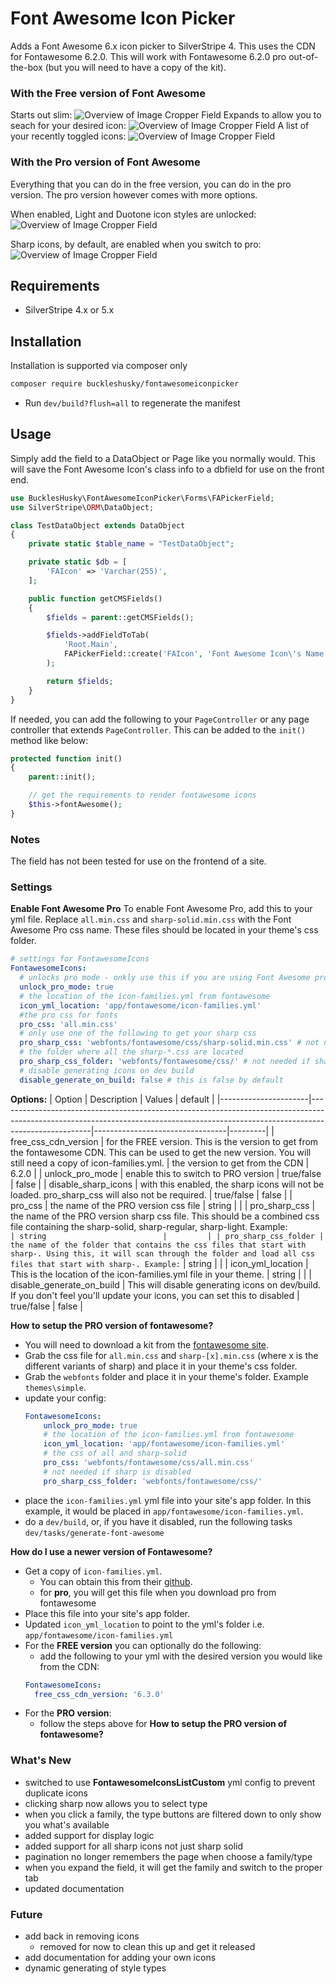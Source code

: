 # Font Awesome Icon Picker

Adds a Font Awesome 6.x icon picker to SilverStripe 4.
This uses the CDN for Fontawesome 6.2.0.
This will work with Fontawesome 6.2.0 pro out-of-the-box (but you will need to have a copy of the kit).

### With the Free version of Font Awesome
Starts out slim:
![Overview of Image Cropper Field](screenshots/screenshot1.PNG)
Expands to allow you to seach for your desired icon:
![Overview of Image Cropper Field](screenshots/screenshot2.PNG)
A list of your recently toggled icons:
![Overview of Image Cropper Field](screenshots/screenshot3.PNG)

### With the Pro version of Font Awesome
Everything that you can do in the free version, you can do in the pro version. The pro version however comes with more options.

When enabled, Light and Duotone icon styles are unlocked:
![Overview of Image Cropper Field](screenshots/screenshot4-pro.PNG)

Sharp icons, by default, are enabled when you switch to pro:
![Overview of Image Cropper Field](screenshots/screenshot5-pro.PNG)

## Requirements

-   SilverStripe 4.x or 5.x

## Installation

Installation is supported via composer only

```sh
composer require buckleshusky/fontawesomeiconpicker
```

-   Run `dev/build?flush=all` to regenerate the manifest

## Usage

Simply add the field to a DataObject or Page like you normally would.
This will save the Font Awesome Icon's class info to a dbfield for use on the front end.

```php
use BucklesHusky\FontAwesomeIconPicker\Forms\FAPickerField;
use SilverStripe\ORM\DataObject;

class TestDataObject extends DataObject
{
    private static $table_name = "TestDataObject";

    private static $db = [
        'FAIcon' => 'Varchar(255)',
    ];

    public function getCMSFields()
    {
        $fields = parent::getCMSFields();

        $fields->addFieldToTab(
            'Root.Main',
            FAPickerField::create('FAIcon', 'Font Awesome Icon\'s Name')
        );

        return $fields;
    }
}
```


If needed, you can add the following to your `PageController` or any page controller that extends `PageController`. This can be added to the `init()` method like below:

```php
protected function init()
{
    parent::init();

    // get the requirements to render fontawesome icons
    $this->fontAwesome();
}
```

### Notes

The field has not been tested for use on the frontend of a site.

### Settings

**Enable Font Awesome Pro**
To enable Font Awesome Pro, add this to your yml file.
Replace `all.min.css` and `sharp-solid.min.css` with the Font Awesome Pro css name.
These files should be located in your theme's css folder.

```yml
# settings for FontawesomeIcons
FontawesomeIcons:
  # unlocks pro mode - onkly use this if you are using Font Awesome pro
  unlock_pro_mode: true
  # the location of the icon-families.yml from fontawesome
  icon_yml_location: 'app/fontawesome/icon-families.yml'
  #the pro css for fonts
  pro_css: 'all.min.css'
  # only use one of the following to get your sharp css
  pro_sharp_css: 'webfonts/fontawesome/css/sharp-solid.min.css' # not needed if sharp is disabled
  # the folder where all the sharp-*.css are located
  pro_sharp_css_folder: 'webfonts/fontawesome/css/' # not needed if sharp is disabled
  # disable generating icons on dev build
  disable_generate_on_build: false # this is false by default
```

**Options:**
| Option               | Description                                                                                                                                                                       | Values                          | default |
|----------------------|-----------------------------------------------------------------------------------------------------------------------------------------------------------------------------------|---------------------------------|---------|
| free_css_cdn_version | for the FREE version. This is the version to get from the fontawesome CDN. This can be used to get the new version. You will still need a copy of icon-families.yml.              | the version to get from the CDN | 6.2.0   |
| unlock_pro_mode      | enable this to switch to PRO version                                                                                                                                              | true/false                      | false   |
| disable_sharp_icons  | with this enabled, the sharp icons will not be loaded. pro_sharp_css will also not be required.                                                                                   | true/false                      | false   |
| pro_css              | the name of the PRO version css file                                                                                                                                              | string                          |         |
| pro_sharp_css        | the name of the PRO version sharp css file. This should be a combined css file containing the sharp-solid, sharp-regular, sharp-light. Example: ``                                | string                          |         |
| pro_sharp_css_folder | the name of the folder that contains the css files that start with sharp-. Using this, it will scan through the folder and load all css files that start with sharp-. Example: `` | string                          |         |
| icon_yml_location                 | This is the location of the icon-families.yml file in your theme.                                                                                                                 | string                          |         |
| disable_generate_on_build              | This will disable generating icons on dev/build. If you don't feel you'll update your icons, you can set this to disabled                                                         | true/false                      | false   |


**How to setup the PRO version of fontawesome?**
- You will need to download a kit from the [fontawesome site](https://fontawesome.com/sessions/sign-in?next=%2F).
- Grab the css file for `all.min.css` and `sharp-[x].min.css` (where x is the different variants of sharp) and place it in your theme's css folder.
- Grab the `webfonts` folder and place it in your theme's folder. Example `themes\simple`.
- update your config:
    ```yml
    FontawesomeIcons:
        unlock_pro_mode: true
        # the location of the icon-families.yml from fontawesome
        icon_yml_location: 'app/fontawesome/icon-families.yml'
        # the css of all and sharp-solid
        pro_css: 'webfonts/fontawesome/css/all.min.css'
        # not needed if sharp is disabled
        pro_sharp_css_folder: 'webfonts/fontawesome/css/'
    ```
- place the `icon-families.yml` yml file into your site's app folder. In this example, it would be placed in `app/fontawesome/icon-families.yml`.
- do a `dev/build`, or, if you have it disabled, run the following tasks `dev/tasks/generate-font-awesome`

**How do I use a newer version of Fontawesome?**
- Get a copy of `icon-families.yml`.
    - You can obtain this from their [github](https://github.com/FortAwesome/Font-Awesome/blob/6.x/metadata/icon-families.yml).
    - for **pro**, you will get this file when you download pro from fontawesome
- Place this file into your site's app folder.
- Updated `icon_yml_location` to point to the yml's folder i.e. `app/fontawesome/icon-families.yml`
- For the **FREE version** you can optionally do the following:
    - add the following to your yml with the desired version you would like from the CDN:
    ```yml
    FontawesomeIcons:
      free_css_cdn_version: '6.3.0'
    ```
- For the **PRO version**:
    - follow the steps above for **How to setup the PRO version of fontawesome?**

### What's New
- switched to use **FontawesomeIconsListCustom** yml config to prevent duplicate icons
- clicking sharp now allows you to select type
- when you click a family, the type buttons are filtered down to only show you what's available
- added support for display logic
- added support for all sharp icons not just sharp solid
- pagination no longer remembers the page when choose a family/type
- when you expand the field, it will get the family and switch to the proper tab
- updated documentation

### Future
- add back in removing icons
    - removed for now to clean this up and get it released
- add documentation for adding your own icons
- dynamic generating of style types
